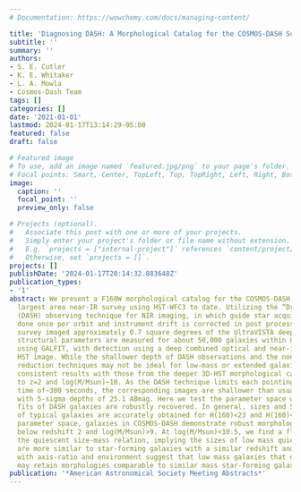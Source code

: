 ```yaml
---
# Documentation: https://wowchemy.com/docs/managing-content/

title: 'Diagnosing DASH: A Morphological Catalog for the COSMOS-DASH Survey'
subtitle: ''
summary: ''
authors:
- S. E. Cutler
- K. E. Whitaker
- L. A. Mowla
- Cosmos-Dash Team
tags: []
categories: []
date: '2021-01-01'
lastmod: 2024-01-17T13:14:29-05:00
featured: false
draft: false

# Featured image
# To use, add an image named `featured.jpg/png` to your page's folder.
# Focal points: Smart, Center, TopLeft, Top, TopRight, Left, Right, BottomLeft, Bottom, BottomRight.
image:
  caption: ''
  focal_point: ''
  preview_only: false

# Projects (optional).
#   Associate this post with one or more of your projects.
#   Simply enter your project's folder or file name without extension.
#   E.g. `projects = ["internal-project"]` references `content/project/deep-learning/index.md`.
#   Otherwise, set `projects = []`.
projects: []
publishDate: '2024-01-17T20:14:32.883648Z'
publication_types:
- '1'
abstract: We present a F160W morphological catalog for the COSMOS-DASH survey, the
  largest area near-IR survey using HST-WFC3 to date. Utilizing the “Drift And SHift”
  (DASH) observing technique for NIR imaging, in which guide star acquisition is only
  done once per orbit and instrument drift is corrected in post processing, the COSMOS-DASH
  survey imaged approximately 0.7 square degrees of the UltraVISTA deep stripes. Global
  structural parameters are measured for about 50,000 galaxies within COSMOS-DASH
  using GALFIT, with detection using a deep combined optical and near-infrared noise-equalized
  HST image. While the shallower depth of DASH observations and the non-standard data
  reduction techniques may not be ideal for low-mass or extended galaxies, we recover
  consistent results with those from the deeper 3D-HST morphological catalogs out
  to z=2 and log(M/Msun)~10. As the DASH technique limits each pointing to an exposure
  time of~300 seconds, the corresponding images are shallower than usual HST NIR imaging
  with 5-sigma depths of 25.1 ABmag. Here we test the parameter space where morphological
  fits of DASH galaxies are robustly recovered. In general, sizes and Sérsic indices
  of typical galaxies are accurately obtained for H(160)<23 and H(160)<22. In size-mass
  parameter space, galaxies in COSMOS-DASH demonstrate robust morphologies in general
  below redshift 2 and log(M/Msun)>9. At log(M/Msun)<10.5, we find a flattening of
  the quiescent size-mass relation, implying the sizes of low mass quiescent galaxies
  are more similar to star-forming galaxies with a similar redshift and mass. Trends
  with axis-ratio and environment suggest that low mass galaxies that quench as satellites
  may retain morphologies comparable to similar mass star-forming galaxies.
publication: '*American Astronomical Society Meeting Abstracts*'
---
```

